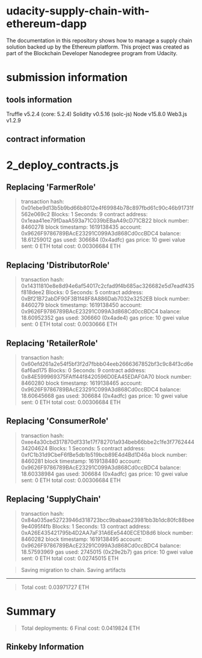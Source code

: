 # udacity-supply-chain-with-ethereum-dapp
The documentation in this repository shows how to manage a supply chain solution backed up by the Ethereum platform. This project was created as part of the Blockchain Developer Nanodegree program from Udacity. 

# submission information

## tools information
Truffle v5.2.4 (core: 5.2.4)
Solidity v0.5.16 (solc-js)
Node v15.8.0
Web3.js v1.2.9

## contract information 

2_deploy_contracts.js
=====================

   Replacing 'FarmerRole'
   ----------------------
   > transaction hash:    0x01ebe9d13b5b9bd66b8012e4f69984b78c897fbd61c90c46b91731f562e069c2
   > Blocks: 1            Seconds: 9
   > contract address:    0x1eaa41ee79fDaaA593a71C039bEBaA49cD71CB22
   > block number:        8460278
   > block timestamp:     1619138435
   > account:             0x9626F9786789BAcE23291C099A3d868Cd0ccBDC4
   > balance:             18.61259012
   > gas used:            306684 (0x4adfc)
   > gas price:           10 gwei
   > value sent:          0 ETH
   > total cost:          0.00306684 ETH


   Replacing 'DistributorRole'
   ---------------------------
   > transaction hash:    0x14311810e8e8d94e6af54017c2cfad9f4b685ac326682e5d7eadf435f818dee2
   > Blocks: 0            Seconds: 5
   > contract address:    0xBf21B72abDF90F3B1f48F8A886Dab7032e3252EB
   > block number:        8460279
   > block timestamp:     1619138450
   > account:             0x9626F9786789BAcE23291C099A3d868Cd0ccBDC4
   > balance:             18.60952352
   > gas used:            306660 (0x4ade4)
   > gas price:           10 gwei
   > value sent:          0 ETH
   > total cost:          0.0030666 ETH


   Replacing 'RetailerRole'
   ------------------------
   > transaction hash:    0x60efd261a2e54f5bf3f2d7fbbb04eeb2666367852bf3c9c84f3cd6e6af6ad175
   > Blocks: 0            Seconds: 9
   > contract address:    0x84E599969375FAff44f8420596D0EA45EDAF0A70
   > block number:        8460280
   > block timestamp:     1619138465
   > account:             0x9626F9786789BAcE23291C099A3d868Cd0ccBDC4
   > balance:             18.60645668
   > gas used:            306684 (0x4adfc)
   > gas price:           10 gwei
   > value sent:          0 ETH
   > total cost:          0.00306684 ETH


   Replacing 'ConsumerRole'
   ------------------------
   > transaction hash:    0xee4a30cbd317870df331e17f782701a934beb66bbe2c1fe3f776244434204624
   > Blocks: 1            Seconds: 5
   > contract address:    0xfC1b31d9CbeF6fBe5db1b519bcb89E4d4Bd1D46a
   > block number:        8460281
   > block timestamp:     1619138480
   > account:             0x9626F9786789BAcE23291C099A3d868Cd0ccBDC4
   > balance:             18.60338984
   > gas used:            306684 (0x4adfc)
   > gas price:           10 gwei
   > value sent:          0 ETH
   > total cost:          0.00306684 ETH


   Replacing 'SupplyChain'
   -----------------------
   > transaction hash:    0x84a035ae52723946d318723bcc9babaae23981bb3b1dc80fc88bee9e4095f4fb
   > Blocks: 1            Seconds: 13
   > contract address:    0xA26E435421795b4D2AA7aF31A6Ee5440ECE1D8d6
   > block number:        8460282
   > block timestamp:     1619138495
   > account:             0x9626F9786789BAcE23291C099A3d868Cd0ccBDC4
   > balance:             18.57593969
   > gas used:            2745015 (0x29e2b7)
   > gas price:           10 gwei
   > value sent:          0 ETH
   > total cost:          0.02745015 ETH


   > Saving migration to chain.
   > Saving artifacts
   -------------------------------------
   > Total cost:          0.03971727 ETH


Summary
=======
> Total deployments:   6
> Final cost:          0.0419824 ETH

## Rinkeby Information

